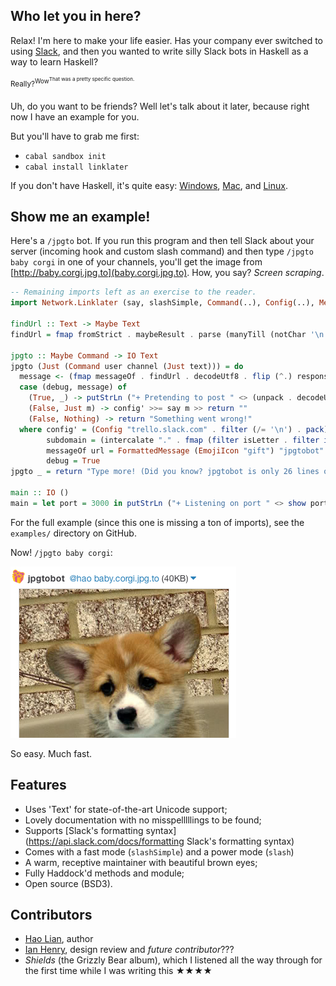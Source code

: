 ## Who let you in here?

Relax! I'm here to make your life easier. Has your company ever
switched to using [Slack](https://slack.com), and then you wanted to
write silly Slack bots in Haskell as a way to learn Haskell?

<sup>Really?<sup>Wow<sup>That was a pretty specific question.</sup></sup>

Uh, do you want to be friends? Well let's talk about it later, because right now I have an example for you.

But you'll have to grab me first:

* `cabal sandbox init`
* `cabal install linklater`

If you don't have Haskell, it's quite easy: [Windows](http://www.haskell.org/platform/), [Mac](http://ghcformacosx.github.io/), and [Linux](https://gist.githubusercontent.com/hlian/b5a975252997cb3e0020/raw/e4ecab3042225d321a88ee74e804c38ead38ed52/gistfile1.txt).

## Show me an example!

Here's a `/jpgto` bot. If you run this program and then tell Slack
about your server (incoming hook and custom slash command) and then
type `/jpgto baby corgi` in one of your channels, you'll get the
image from [http://baby.corgi.jpg.to](baby.corgi.jpg.to). How, you say? _Screen scraping_.

```haskell
-- Remaining imports left as an exercise to the reader.
import Network.Linklater (say, slashSimple, Command(..), Config(..), Message(..), Icon(..), Format(..))

findUrl :: Text -> Maybe Text
findUrl = fmap fromStrict . maybeResult . parse (manyTill (notChar '\n') (string "src=\"") *> takeTill (== '"'))

jpgto :: Maybe Command -> IO Text
jpgto (Just (Command user channel (Just text))) = do
  message <- (fmap messageOf . findUrl . decodeUtf8 . flip (^.) responseBody) <$> get ("http://" <> (unpack subdomain) <> ".jpg.to/")
  case (debug, message) of
    (True, _) -> putStrLn ("+ Pretending to post " <> (unpack . decodeUtf8 . encode) message) >> return ""
    (False, Just m) -> config' >>= say m >> return ""
    (False, Nothing) -> return "Something went wrong!"
  where config' = (Config "trello.slack.com" . filter (/= '\n') . pack) <$> readFile "token"
        subdomain = (intercalate "." . fmap (filter isLetter . filter isAscii) . words) text
        messageOf url = FormattedMessage (EmojiIcon "gift") "jpgtobot" channel [FormatAt user, FormatLink url (subdomain <> ".jpg.to>")]
        debug = True
jpgto _ = return "Type more! (Did you know? jpgtobot is only 26 lines of Haskell. <https://github.com/hlian/jpgtobot/blob/master/Main.hs>)"

main :: IO ()
main = let port = 3000 in putStrLn ("+ Listening on port " <> show port) >> run port (slashSimple jpgto)
```

For the full example (since this one is missing a ton of imports), see
the `examples/` directory on GitHub.

Now! `/jpgto baby corgi`:

![jpgtobot in action](corgi.jpg)

So easy. Much fast.

## Features

  * Uses 'Text' for state-of-the-art Unicode support;
  * Lovely documentation with no misspelllllings to be found;
  * Supports [Slack's formatting syntax](https://api.slack.com/docs/formatting Slack's formatting syntax)
  * Comes with a fast mode (`slashSimple`) and a power mode (`slash`)
  * A warm, receptive maintainer with beautiful brown eyes;
  * Fully Haddock'd methods and module;
  * Open source (BSD3).

## Contributors

* [Hao Lian](https://hao.codes), author
* [Ian Henry](https://ianthehenry.com), design review and _future contributor_???
* *Shields* (the Grizzly Bear album), which I listened all the way through for the first time while I was writing this ★★★★

